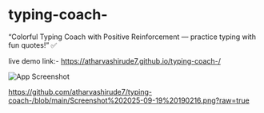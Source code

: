 # typing-coach-
“Colorful Typing Coach with Positive Reinforcement — practice typing with fun quotes!” ✅


live demo link:-
https://atharvashirude7.github.io/typing-coach-/




![App Screenshot](PASTE-YOUR-IMAGE-LINK-HERE)

https://github.com/atharvashirude7/typing-coach-/blob/main/Screenshot%202025-09-19%20190216.png?raw=true

